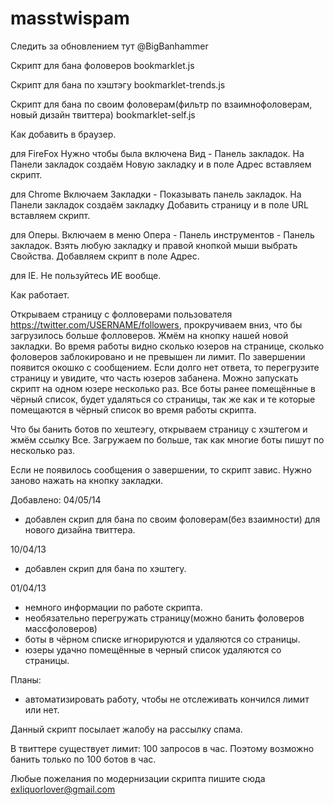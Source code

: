 masstwispam
===========
Следить за обновлением тут @BigBanhammer

Скрипт для бана фоловеров bookmarklet.js

Скрипт для бана по хэштэгу bookmarklet-trends.js

Скрипт для бана по своим фоловерам(фильтр по взаимнофоловерам, новый дизайн твиттера) bookmarklet-self.js

Как добавить в браузер.

для FireFox
Нужно чтобы была включена Вид - Панель закладок. На Панели закладок создаём Новую закладку и в поле Адрес вставляем скрипт.
 
для Chrome
Включаем Закладки - Показывать панель закладок. На Панели закладок создаём закладку Добавить страницу и в поле URL вставляем скрипт.
 
для Оперы.
Включаем в меню Опера - Панель инструментов - Панель закладок. Взять любую закладку и правой кнопкой мыши выбрать Свойства. Добавляем скрипт в поле Адрес.
 
для IE.
Не пользуйтесь ИЕ вообще.
 
 
Как работает.

Открываем страницу с фолловерами пользователя https://twitter.com/USERNAME/followers, прокручиваем вниз, что бы загрузилось больше фолловеров. Жмём на кнопку нашей новой закладки. Во время работы видно сколько юзеров на странице, сколько фоловеров заблокировано и не превышен ли лимит. По завершении появится окошко с сообщением. Если долго нет ответа, то перегрузите страницу и увидите, что часть юзеров забанена. Можно запускать скрипт на одном юзере несколько раз. Все боты ранее помещённые в чёрный список, будет удаляться со страницы, так же как и те которые помещаются в чёрный список во время работы скрипта.

Что бы банить ботов по хештеэгу, открываем страницу с хэштегом и жмём ссылку Все. Загружаем по больше, так как многие боты пишут по несколько раз.

Если не появилось сообщения о завершении, то скрипт завис. Нужно заново нажать на кнопку закладки. 

Добавлено:
04/05/14
- добавлен скрип для бана по своим фоловерам(без взаимности) для нового дизайна твиттера.

10/04/13
- добавлен скрип для бана по хэштегу.

01/04/13
- немного информации по работе скрипта.
- необязательно перегружать страницу(можно банить фоловеров массфоловеров)
- боты в чёрном списке игнорируются и удаляются со страницы.
- юзеры удачно помещённые в черный список удаляются со страницы.


Планы:
- автоматизировать работу, чтобы не отслеживать кончился лимит или нет.

Данный скрипт посылает жалобу на рассылку спама.
 
В твиттере существует лимит: 100 запросов в час. Поэтому возможно банить только по 100 ботов в час.
 
Любые пожелания по модернизации скрипта пишите сюда exliquorlover@gmail.com


